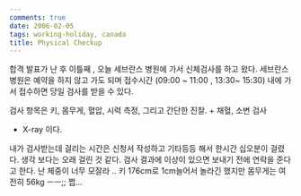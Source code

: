 ```yaml
---
comments: true
date: 2006-02-05
tags: working-holiday, canada
title: Physical Checkup
---
```


합격 발표가 난 후 이틀째 , 오늘 세브란스 병원에 가서 신체검사를 하고 왔다.
세브란스 병원은 예약을 하지 않고 가도 되며 접수시간 (09:00 ~ 11:00 , 13:30~
15:30) 내에 가서 접수하면 당일 검사를 받을 수 있다.

검사 항목은 키, 몸무게, 혈압, 시력 측정, 그리고 간단한 진찰. + 채혈, 소변 검사
+ X-ray 이다.

내가 검사받는데 걸리는 시간은 신청서 작성하고 기타등등 해서 한시간 십오분이
걸렸다. 생각 보다는 오래 걸린 것 같다. 검사 결과에 이상이 있으면 보내기 전에
연락을 준다고 한다. 난 체중이 너무 모잘라 .. 키 176cm로 1cm늘어서 놀라긴
했지만 몸무게는 여전히 56kg ㅡㅡ;; 쩝...